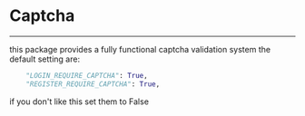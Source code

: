 # Captcha

---
this package provides a fully functional captcha validation system
the default setting are:

```py
    "LOGIN_REQUIRE_CAPTCHA": True,
    "REGISTER_REQUIRE_CAPTCHA": True,
```
if you don't like this set them to False
